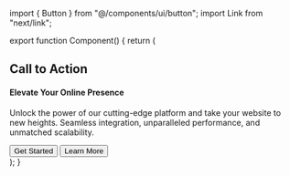 import { Button } from "@/components/ui/button";
import Link from "next/link";
 
export function Component() {
  return (
    <section id="cta">
      <div className="container flex flex-col items-center justify-center gap-6 py-24 text-center md:py-32 lg:py-40">
        <div className="mx-auto space-y-4 py-6 text-center">
          <h2 className="font-mono text-[14px] font-medium tracking-tight text-primary">
            Call to Action
          </h2>
          <h4 className="mx-auto mb-2 max-w-3xl text-balance text-[42px] font-medium tracking-tighter">
            Elevate Your Online Presence
          </h4>
        </div>
        <p className="max-w-[650px] text-balance leading-normal text-muted-foreground md:text-xl lg:text-2xl">
          Unlock the power of our cutting-edge platform and take your website to
          new heights. Seamless integration, unparalleled performance, and
          unmatched scalability.
        </p>
        <div className="mt-8 flex gap-4">
          <Button asChild size="lg">
            <Link href="#" prefetch={false}>
              Get Started
            </Link>
          </Button>
          <Button asChild variant="outline" size="lg">
            <Link href="#" prefetch={false}>
              Learn More
            </Link>
          </Button>
        </div>
      </div>
    </section>
  );
}